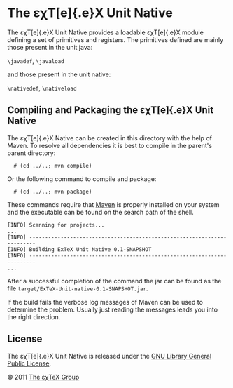 

The εχT[e]{.e}X Unit Native
===========================

The εχT[e]{.e}X Unit Native provides a loadable εχT[e]{.e}X module
defining a set of primitives and registers. The primitives defined are
mainly those present in the unit java:

`\javadef`, `\javaload`

and those present in the unit native:

`\nativedef`, `\nativeload`

Compiling and Packaging the εχT[e]{.e}X Unit Native
---------------------------------------------------

The εχT[e]{.e}X Native can be created in this directory with the help of
Maven. To resolve all dependencies it is best to compile in the
parent\'s parent directory:

      # (cd ../..; mvn compile)

Or the following command to compile and package:

      # (cd ../..; mvn package)

These commands require that [Maven](http://maven.apache.org) is properly
installed on your system and the executable can be found on the search
path of the shell.

``` {.output}
[INFO] Scanning for projects...
...                                                                         
[INFO] ------------------------------------------------------------------------
[INFO] Building ExTeX Unit Native 0.1-SNAPSHOT
[INFO] ------------------------------------------------------------------------
...
```

After a successful completion of the command the jar can be found as the
file `target/ExTeX-Unit-native-0.1-SNAPSHOT.jar`.

If the build fails the verbose log messages of Maven can be used to
determine the problem. Usually just reading the messages leads you into
the right direction.

License
-------

The εχT[e]{.e}X Unit Native is released under the [GNU Library General
Public License](LICENSE.md).

© 2011 [The εχTeX Group](mailto:extex@dante.de)
